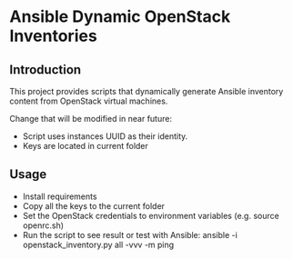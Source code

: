# Ansible Dynamic OpenStack Inventories

## Introduction

This project provides scripts that dynamically generate Ansible inventory
content from OpenStack virtual machines.

Change that will be modified in near future:
  - Script uses instances UUID as their identity.
  - Keys are located in current folder

## Usage

- Install requirements
- Copy all the keys to the current folder
- Set the OpenStack credentials to environment variables (e.g. source openrc.sh)
- Run the script to see result or test with Ansible:
    ansible -i openstack_inventory.py all -vvv -m ping
